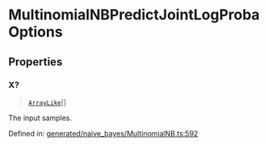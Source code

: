 # MultinomialNBPredictJointLogProbaOptions

## Properties

### X?

> [`ArrayLike`](../types/ArrayLike.md)[]

The input samples.

Defined in:  [generated/naive\_bayes/MultinomialNB.ts:592](https://github.com/transitive-bullshit/scikit-learn-ts/blob/92ab806/packages/sklearn/src/generated/naive_bayes/MultinomialNB.ts#L592)
